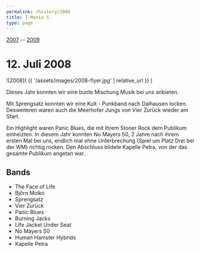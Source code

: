```yaml
---
permalink: /history/2008
title: T-Mania 5
type: page
---
```


[2007](/history/2007) -- [2009](/history/2009)

# 12. Juli 2008

![2008]( {{ '/assets/images/2008-flyer.jpg' | relative_url }} )

Dieses Jahr konnten wir eine bunte Mischung Musik bei uns anbieten.

Mit Sprengsatz konnten wir eine Kult - Punkband nach Dalhausen locken. Desweiteren waren auch die Meerhofer Jungs von Vier Zurück wieder am Start.

Ein Highlight waren Panic Blues, die mit ihrem Stoner Rock dem Publikum einheizten. In diesem Jahr konnten No Mayers 50, 2 Jahre nach ihrem ersten Mal bei uns, endlich mal ohne Unterbrechung (Spiel um Platz Drei bei der WM) richtig rocken. Den Abschluss bildete Kapelle Petra, von der das gesamte Publikum angetan war.


## Bands

- The Face of Life
- Björn Molko
- Sprengsatz
- Vier Zurück
- Panic Blues
- Burning Jacks
- Life Jacket Under Seat
- No Mayers 50
- Human Hamster Hybrids
- Kapelle Petra
